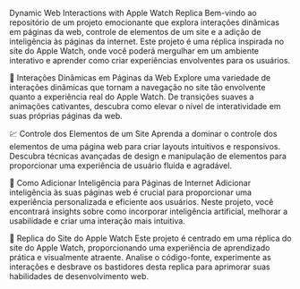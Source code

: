 
Dynamic Web Interactions with Apple Watch Replica
Bem-vindo ao repositório de um projeto emocionante que explora interações dinâmicas em páginas da web, 
controle de elementos de um site e a adição de inteligência às páginas da internet. Este projeto é uma réplica inspirada no site do Apple Watch,
onde você poderá mergulhar em um ambiente interativo e aprender como criar experiências envolventes para os usuários.

🔄️ Interações Dinâmicas em Páginas da Web
Explore uma variedade de interações dinâmicas que tornam a navegação no site tão envolvente quanto a experiência real do Apple Watch. 
De transições suaves a animações cativantes, descubra como elevar o nível de interatividade em suas próprias páginas da web.

💹 Controle dos Elementos de um Site
Aprenda a dominar o controle dos elementos de uma página web para criar layouts intuitivos e responsivos. 
Descubra técnicas avançadas de design e manipulação de elementos para proporcionar uma experiência de usuário fluida e agradável.

🧠 Como Adicionar Inteligência para Páginas de Internet
Adicionar inteligência às suas páginas web é crucial para proporcionar uma experiência personalizada e eficiente aos usuários. 
Neste projeto, você encontrará insights sobre como incorporar inteligência artificial, melhorar a usabilidade e criar uma interação mais intuitiva.

🍎 Replica do Site do Apple Watch
Este projeto é centrado em uma réplica do site do Apple Watch, proporcionando uma experiência de aprendizado prática e visualmente atraente. 
Analise o código-fonte, experimente as interações e desbrave os bastidores desta replica para aprimorar suas habilidades de desenvolvimento web.
